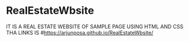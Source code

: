 # RealEstateWbsite
IT IS A REAL ESTATE WEBSITE OF SAMPLE PAGE 
USING HTML AND CSS 
THA LINKS IS 
#https://arjunposa.github.io/RealEstateWbsite/

